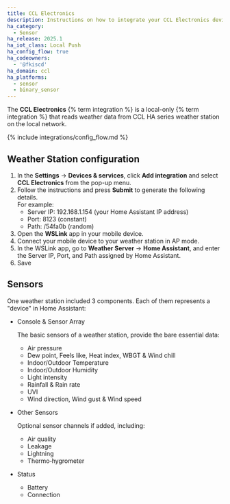 ```yaml
---
title: CCL Electronics
description: Instructions on how to integrate your CCL Electronics devices into Home Assistant.
ha_category:
  - Sensor
ha_release: 2025.1
ha_iot_class: Local Push
ha_config_flow: true
ha_codeowners:
  - '@fkiscd'
ha_domain: ccl
ha_platforms:
  - sensor
  - binary_sensor
---
```


The **CCL Electronics** {% term integration %} is a local-only {% term integration %} that reads weather data from CCL HA series weather station on the local network.

{% include integrations/config_flow.md %}

## Weather Station configuration

1. In the **Settings** → **Devices & services**, click **Add integration** and select **CCL Electronics** from the pop-up menu.
2. Follow the instructions and press **Submit** to generate the following details.  
   For example:
   - Server IP: 192.168.1.154 (your Home Assistant IP address)
   - Port: 8123 (constant)
   - Path: /54fa0b (random)
3. Open the **WSLink** app in your mobile device.
4. Connect your mobile device to your weather station in AP mode.
5. In the WSLink app, go to **Weather Server** → **Home Assistant**, and enter the Server IP, Port, and Path assigned by Home Assistant.
6. Save

## Sensors

One weather station included 3 components. Each of them represents a "device" in Home Assistant:

- Console & Sensor Array

  The basic sensors of a weather station, provide the bare essential data:
  - Air pressure
  - Dew point, Feels like, Heat index, WBGT & Wind chill
  - Indoor/Outdoor Temperature
  - Indoor/Outdoor Humidity
  - Light intensity
  - Rainfall & Rain rate
  - UVI
  - Wind direction, Wind gust & Wind speed

- Other Sensors

  Optional sensor channels if added, including:
  - Air quality
  - Leakage
  - Lightning
  - Thermo‐hygrometer

- Status

  - Battery
  - Connection
